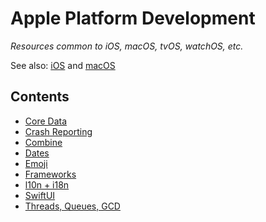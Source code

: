 # Apple Platform Development

*Resources common to iOS, macOS, tvOS, watchOS, etc.*

See also: [iOS](../ios) and [macOS](../macos)

## Contents

- [Core Data](./core_data.md)
- [Crash Reporting](./crash_reporting.md)
- [Combine](./combine.md)
- [Dates](./dates.md)
- [Emoji](./emoji.md)
- [Frameworks](./frameworks.md)
- [l10n + i18n](./l10n+i18n.md)
- [SwiftUI](./swiftui.md)
- [Threads, Queues, GCD](../ios/threads_and_queues.md)
